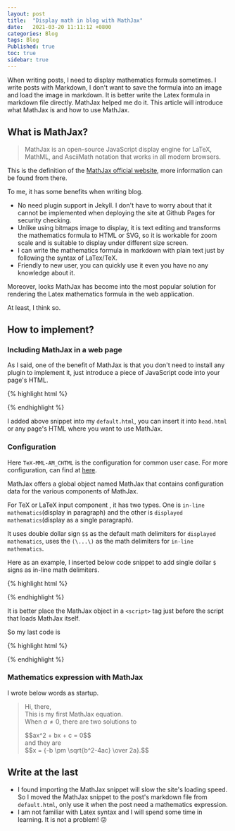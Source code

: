 ```yaml
---
layout: post
title:  "Display math in blog with MathJax"
date:   2021-03-20 11:11:12 +0800
categories: Blog
tags: Blog
Published: true
toc: true
sidebar: true
---
```

When writing posts, I need to display mathematics formula sometimes. I write posts with Markdown, I don't want to save the formula into an image and load the image in markdown. It is better write the Latex formula in markdown file directly. MathJax helped me do it. This article will introduce what MathJax is and how to use MathJax.

## What is MathJax?

> MathJax is an open-source JavaScript display engine for LaTeX, MathML, and AsciiMath notation that works in all modern browsers.

This is the definition of the [MathJax official website](https://www.mathjax.org/), more information can be found from there.

To me, it has some benefits when writing blog.

- No need plugin support in Jekyll. I don't have to worry about that it cannot be implemented when deploying the site at Github Pages for security checking. 
- Unlike using bitmaps image to display, it is text editing and transforms the mathematics formula to HTML or SVG, so it is workable for zoom scale and is suitable to display under different size screen.
- I can write the mathematics formula in markdown with plain text just by following the syntax of LaTex/TeX.
- Friendly to new user, you can quickly use it even you have no any knowledge about it. 

Moreover, looks MathJax has become into the most popular solution for rendering the Latex mathematics formula in the web application. 

At least, I think so.

## How to implement?

### Including MathJax in a web page
As I said, one of the benefit of MathJax is that you don't need to install any plugin to implement it, just introduce a piece of JavaScript code into your page's HTML.

{% highlight html %}
<script type="text/javascript" async src="//cdn.mathjax.org/mathjax/latest/MathJax.js?config=TeX-MML-AM_CHTML">
</script>
{% endhighlight %}

I added above snippet into my `default.html`, you can insert it into `head.html` or any page's HTML where you want to use MathJax.


### Configuration

Here `TeX-MML-AM_CHTML` is the configuration for common user case.
For more configuration, can find at [here](https://docs.mathjax.org/en/latest/web/configuration.html).

MathJax offers a global object named MathJax that contains configuration data for the various components of MathJax.

For TeX or LaTeX input component , it has two types. One is `in-line mathematics`(display in paragraph) and the other is `displayed mathematics`(display as a single paragraph).

It uses double dollar sign `$$` as the default math delimiters for `displayed mathematics`, uses the `(\...\)` as the math delimiters for `in-line mathematics`.

Here as an example, I inserted below code snippet to add single dollar `$` signs as in-line math delimiters.

{% highlight html %}
<script type="text/x-mathjax-config">
  MathJax.Hub.Config({tex2jax: {inlineMath: [['$','$'], ['\\(','\\)']]}});
</script>
{% endhighlight %}

It is better place the MathJax object in a `<script>` tag just before the script that loads MathJax itself. 

So my last code is 

{% highlight html %}
<script type="text/x-mathjax-config">
  MathJax.Hub.Config({tex2jax: {inlineMath: [['$','$'], ['\\(','\\)']]}});
</script>
<script type="text/javascript" async src="//cdn.mathjax.org/mathjax/latest/MathJax.js?config=TeX-MML-AM_CHTML">
</script>
{% endhighlight %}


### Mathematics expression with MathJax

I wrote below words as startup.

> Hi, there,     
> This is my first MathJax equation.    
> When $a \ne 0$, there are two solutions to    
> <div>$$ax^2 + bx + c = 0$$</div>     
> and they are    
> <div>$$x = {-b \pm \sqrt{b^2-4ac} \over 2a}.$$</div>

## Write at the last

+ I found importing the MathJax snippet will slow the site's loading speed. So I moved the MathJax snippet to the post's markdown file from `default.html`, only use it when the post need a mathematics expression. 
+ I am not familiar with Latex syntax and I will spend some time in learning. It is not a problem! 😛

<script type="text/javascript" async src="//cdn.mathjax.org/mathjax/latest/MathJax.js?config=TeX-MML-AM_CHTML">
</script>
<script type="text/x-mathjax-config">
  MathJax.Hub.Config({tex2jax: {
			skipTags: ['script', 'noscript', 'style', 'textarea', 'pre'],
			inlineMath: [['$','$'], ['\\(','\\)']]
		}
	});
</script>